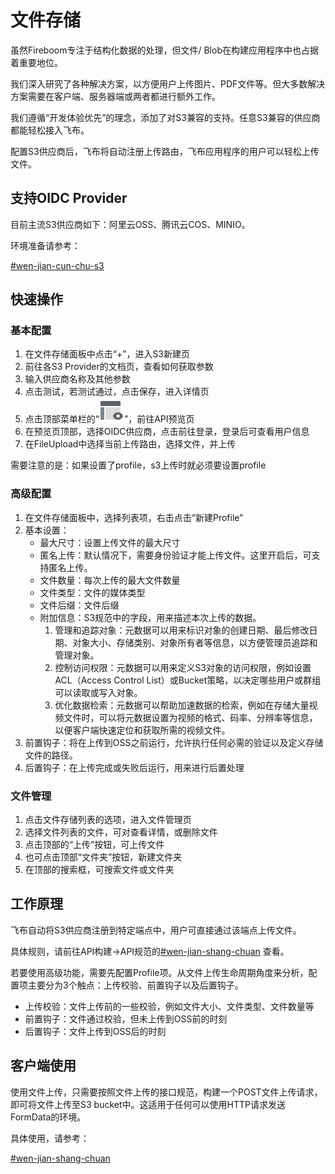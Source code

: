 # 文件存储

虽然Fireboom专注于结构化数据的处理，但文件/ Blob在构建应用程序中也占据着重要地位。

我们深入研究了各种解决方案，以方便用户上传图片、PDF文件等。但大多数解决方案需要在客户端、服务器端或两者都进行额外工作。

我们遵循“开发体验优先”的理念，添加了对S3兼容的支持。任意S3兼容的供应商都能轻松接入飞布。

配置S3供应商后，飞布将自动注册上传路由，飞布应用程序的用户可以轻松上传文件。

## 支持OIDC Provider

目前主流S3供应商如下：阿里云OSS、腾讯云COS、MINIO。

环境准备请参考：

[#wen-jian-cun-chu-s3](../huan-jing-zhun-bei.md#wen-jian-cun-chu-s3 "mention")

## 快速操作

### 基本配置

1. 在文件存储面板中点击“+”，进入S3新建页
2. 前往各S3 Provider的文档页，查看如何获取参数
3. 输入供应商名称及其他参数
4. 点击测试，若测试通过，点击保存，进入详情页
5. 点击顶部菜单栏的“<img src="data:image/png;base64,iVBORw0KGgoAAAANSUhEUgAAACgAAAAoCAMAAAC7IEhfAAAAY1BMVEUAAADU1NRjZmxvcnePkZVgY2rPz9BfY2poaHTAwMOAhIxoa3FgYmpgYmlgY2nFxcbU1NRmZm+Ag427u73U1NRfYml/g4zt7e3k5eXW1te9vsCztLefoaWanKCOkJVydXtucXecDQKGAAAAFXRSTlMAzP336NDOiAvTz/rn2tjSph7Qs6d9epWLAAAAjElEQVQ4y+2T2Q6EIAxFK+A6mzMj4q7//5VaYngCG2N8cDkvNOlJSG9TuCq+XMQ3oiQ4p0jGsx+/fCIByDwrqRFzDYDn4BatYiw4Y1zEhBgIJjUsjJbED5eG19ctBtrr66rD9x05RYH9oVBKtViFTvGB7UZNlFg9N4n01/QwdDwrA0/mU0jtK/zDYRgBwgsrsPomQg4AAAAASUVORK5CYII=" alt="预览" data-size="line">”，前往API预览页
6. 在预览页顶部，选择OIDC供应商，点击前往登录，登录后可查看用户信息
7. 在FileUpload中选择当前上传路由，选择文件，并上传

需要注意的是：如果设置了profile，s3上传时就必须要设置profile

### 高级配置

1. 在文件存储面板中，选择列表项，右击点击“新建Profile”
2. 基本设置：
   * 最大尺寸：设置上传文件的最大尺寸
   * 匿名上传：默认情况下，需要身份验证才能上传文件。这里开启后，可支持匿名上传。
   * 文件数量：每次上传的最大文件数量
   * 文件类型：文件的媒体类型
   * 文件后缀：文件后缀
   * 附加信息：S3规范中的字段，用来描述本次上传的数据。
     1. 管理和追踪对象：元数据可以用来标识对象的创建日期、最后修改日期、对象大小、存储类别、对象所有者等信息，以方便管理员追踪和管理对象。
     2. 控制访问权限：元数据可以用来定义S3对象的访问权限，例如设置ACL（Access Control List）或Bucket策略，以决定哪些用户或群组可以读取或写入对象。
     3. 优化数据检索：元数据可以帮助加速数据的检索，例如在存储大量视频文件时，可以将元数据设置为视频的格式、码率、分辨率等信息，以便客户端快速定位和获取所需的视频文件。
3. 前置钩子：将在上传到OSS之前运行，允许执行任何必需的验证以及定义存储文件的路径。
4. 后置钩子：在上传完成或失败后运行，用来进行后置处理

### 文件管理

1. 点击文件存储列表的选项，进入文件管理页
2. 选择文件列表的文件，可对查看详情，或删除文件
3. 点击顶部的“上传”按钮，可上传文件
4. 也可点击顶部“文件夹”按钮，新建文件夹
5. 在顶部的搜索框，可搜索文件或文件夹

## 工作原理

飞布自动将S3供应商注册到特定端点中，用户可直接通过该端点上传文件。

具体规则，请前往API构建->API规范的[#wen-jian-shang-chuan](api-gou-jian/api-gui-fan.md#wen-jian-shang-chuan "mention") 查看。

若要使用高级功能，需要先配置Profile项。从文件上传生命周期角度来分析，配置项主要分为3个触点：上传校验、前置钩子以及后置钩子。

* 上传校验：文件上传前的一些校验，例如文件大小、文件类型、文件数量等
* 前置钩子：文件通过校验，但未上传到OSS前的时刻
* 后置钩子：文件上传到OSS后的时刻

## 客户端使用

使用文件上传，只需要按照文件上传的接口规范，构建一个POST文件上传请求，即可将文件上传至S3 bucket中。这适用于任何可以使用HTTP请求发送FormData的环境。

具体使用，请参考：

[#wen-jian-shang-chuan](sdk-sheng-cheng/wei-xin-xiao-cheng-xu-sdk.md#wen-jian-shang-chuan "mention")



